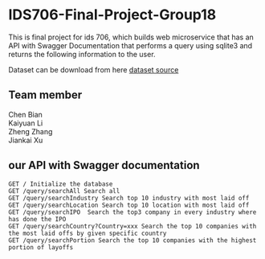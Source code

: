 # IDS706-Final-Project-Group18
This is final project for ids 706, which builds web microservice that has an API with Swagger Documentation that performs a query using sqlite3 and returns the following information to the user.

Dataset can be download from here [dataset source](https://www.kaggle.com/datasets/theakhilb/layoffs-data-2022)

## Team member
Chen Bian<br>
Kaiyuan Li<br>
Zheng Zhang<br>
Jiankai Xu<br>

## our API with Swagger documentation
```
GET / Initialize the database
GET /query/searchAll Search all
GET /query/searchIndustry Search top 10 industry with most laid off 
GET /query/searchLocation Search top 10 location with most laid off
GET /query/searchIPO  Search the top3 company in every industry where has done the IPO
GET /query/searchCountry?Country=xxx Search the top 10 companies with the most laid offs by given specific country 
GET /query/searchPortion Search the top 10 companies with the highest portion of layoffs
```

